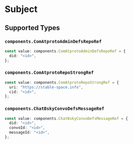 # Subject


## Supported Types

### `components.ComAtprotoAdminDefsRepoRef`

```typescript
const value: components.ComAtprotoAdminDefsRepoRef = {
  did: "<id>",
};
```

### `components.ComAtprotoRepoStrongRef`

```typescript
const value: components.ComAtprotoRepoStrongRef = {
  uri: "https://stable-space.info",
  cid: "<id>",
};
```

### `components.ChatBskyConvoDefsMessageRef`

```typescript
const value: components.ChatBskyConvoDefsMessageRef = {
  did: "<id>",
  convoId: "<id>",
  messageId: "<id>",
};
```

